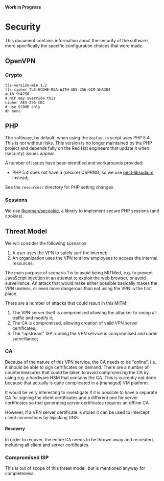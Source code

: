 **Work in Progress**

# Security

This document contains information about the security of the software, more 
specifically the specific configuration choices that were made.

## OpenVPN

### Crypto

    tls-version-min 1.2
    tls-cipher TLS-ECDHE-RSA-WITH-AES-256-GCM-SHA384
    auth SHA256
    # NCP may override this
    cipher AES-256-CBC
    # use ECDHE only
    dh none

## PHP

The software, by default, when using the `deploy.sh` script uses PHP 5.4. This
is not without risks. This version is no longer maintained by the PHP project
and depends fully on the Red Hat engineers that update it when (security) 
issues appear.

A number of issues have been identified and workarounds provided:

- PHP 5.4 does not have a (secure) CSPRNG, so we use 
  [pecl-libsodium](https://paragonie.com/book/pecl-libsodium) instead;

See the `resources/` directory for PHP setting changes.

### Sessions

We use [fkooman/secookie](https://github.com/fkooman/php-secookie), a library
to implement secure PHP sessions (and cookies).

## Threat Model

We will consider the following scenarios:

1. A user uses the VPN to safely surf the Internet;
2. An organization uses the VPN to allow employees to access the internal 
   resources;

The main purpose of scenario 1 is to avoid being MITMed, e.g. to prevent 
JavaScript injection in an attempt to exploit the web browser, or avoid 
surveillance. An attack that would make either possible basically makes the 
VPN useless, or even more dangerous than not using the VPN in the first place.

There are a number of attacks that could result in this MITM:

1. The VPN server itself is compromised allowing the attacker to snoop all 
   traffic and modify it;
2. The CA is compromised, allowing creation of valid VPN server certificates;
3. The "upstream" ISP running the VPN service is compromised and under 
   surveillance;

### CA 

Because of the nature of this VPN service, the CA needs to be "online", i.e. it 
should be able to sign certificates on demand. There are a number of 
countermeasures that could be taken to avoid compromising the CA by using e.g. 
a hardware HSM that contains the CA. This is currently not done because that 
actually is quite complicated in a (managed) VM platform.

It would be very interesting to investigate if it is possible to have a 
separate CA for signing the client certificates and a different one for server 
certificates so that generating server certificates requires an offline CA. 

However, if a VPN server certificate is stolen it can be used to intercept 
client connections by hijacking DNS.

#### Recovery

In order to recover, the entire CA needs to be thrown away and recreated, 
including all client and server certificates.

### Compromised ISP

This is out of scope of this threat model, but is mentioned anyway for 
completeness.
